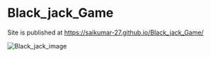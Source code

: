# Black_jack_Game
Site is published at https://saikumar-27.github.io/Black_jack_Game/



![Black_jack_image](https://user-images.githubusercontent.com/77429211/148925228-a95be9db-6750-4ebb-ba3f-bb90092e4bca.png)

